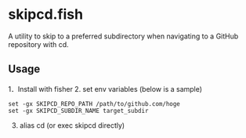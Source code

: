 # skipcd.fish

A utility to skip to a preferred subdirectory when navigating to a GitHub repository with cd.

## Usage

1．Install with fisher
2. set env variables (below is a sample)

```
set -gx SKIPCD_REPO_PATH /path/to/github.com/hoge
set -gx SKIPCD_SUBDIR_NAME target_subdir
```

3. alias cd (or exec skipcd directly)
